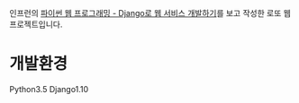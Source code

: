 인프런의 [파이썬 웹 프로그래밍 - Django로 웹 서비스 개발하기](https://www.inflearn.com/course/django-%ED%8C%8C%EC%9D%B4%EC%8D%AC-%EC%9E%A5%EA%B3%A0-%EA%B0%95%EC%A2%8C/)를 보고 작성한 로또 웹 프로젝트입니다.

개발환경
=======  

Python3.5 Django1.10
